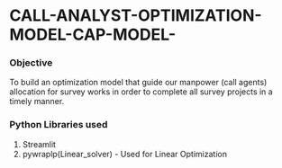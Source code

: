 # CALL-ANALYST-OPTIMIZATION-MODEL-CAP-MODEL-

### Objective
To build an optimization model that guide our manpower (call agents) allocation for survey works in order to complete all survey projects in a timely manner.

### Python Libraries used
1. Streamlit
2. pywraplp(Linear_solver) - Used for Linear Optimization
